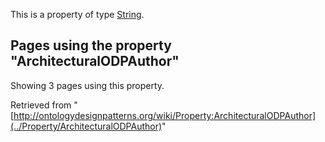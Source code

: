 This is a property of type [String](../Type/String "Type:String").




  


## Pages using the property "ArchitecturalODPAuthor"


Showing 3 pages using this property.



Retrieved from "[http://ontologydesignpatterns.org/wiki/Property:ArchitecturalODPAuthor](../Property/ArchitecturalODPAuthor)"